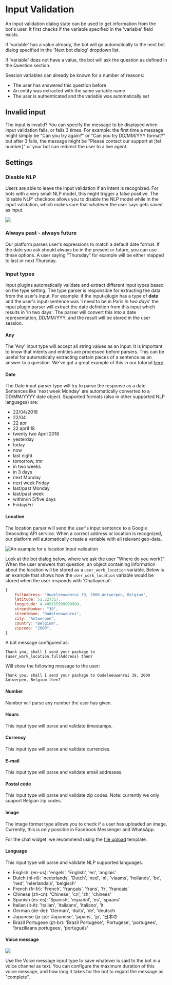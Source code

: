 # Input Validation

An input validation dialog state can be used to get information from the bot's user. It first checks if the variable specified in the 'variable' field exists. 

If 'variable' has a value already, the bot will go automatically to the next bot dialog specified in the 'Next bot dialog' dropdown list.

If 'variable' does not have a value, the bot will ask the question as defined in the Question section.

Session variables can already be known for a number of reasons:

* The user has answered this question before
* An entity was extracted with the same variable name
* The user is authenticated and the variable was automatically set

## Invalid input

The input is invalid? You can specify the message to be displayed when input validation fails, or fails 3 times. For example: the first time a message might simply be "Can you try again?" or "Can you try DD/MM/YYY format?" but after 3 fails, the message might be "Please contact our support at \[tel number\]" or your bot can redirect the user to a live agent.

## Settings

### Disable NLP

Users are able to leave the input validation if an intent is recognized. For bots with a very small NLP model, this might trigger a false positive. The 'disable NLP' checkbox allows you to disable the NLP model while in the input validation, which makes sure that whatever the user says gets saved as input.

![](../../.gitbook/assets/image%20%28109%29.png)

### Always past - always future

Our platform parses user's expressions to match a default date format. If the date you ask should always be in the present or future, you can use these options. A user saying “Thursday” for example will be either mapped to last or next Thursday.

### Input types

Input plugins automatically validate and extract different input types based on the type setting. The type parser is responsible for extracting the data from the user's input. For example: if the input-plugin has a type of **date** and the user's input-sentence was 'I need to be in Paris _in two days_' the input plugin parser will extract the date definition from this input which results in 'in two days'. The parser will convert this into a date representation, DD/MM/YYY, and the result will be stored in the user session.

#### Any

The 'Any' input type will accept all string values as an input. It is important to know that intents and entities are processed before parsers. This can be useful for automatically extracting certain pieces of a sentence as an answer to a question. We've got a great example of this in our tutorial [here](../../tutorials/tutorial-request-and-use-information-using-input-plugins.md).

#### Date

The Date input parser type will try to parse the response as a date. Sentences like 'next week Monday' are automatically converted to a DD/MM/YYYY date object. Supported formats \(also in other supported NLP languages\) are:

* 22/04/2018
* 22/04
* 22 apr
* 22 april 18
* twenty two April 2018
* yesterday
* today
* now
* last night
* tomorrow, tmr
* in two weeks
* in 3 days
* next Monday
* next week Friday
* last/past Monday
* last/past week
* within/in 5/five days
* Friday/Fri

#### Location

The location parser will send the user's input sentence to a Google Geocoding API service. When a correct address or location is recognized, our platform will automatically create a variable with all relevant geo-data.

![An example for a location input validation](../../.gitbook/assets/screenshot-2020-09-17-at-12.25.45.png)

Look at the bot dialog below, where we ask the user "Where do you work?" When the user answers that question, an object containing information about the location will be stored as a `user_work_location` variable. Below is an example that shows how the `user_work_location` variable would be stored when the user responds with 'Chatlayer.ai':

```javascript
{
    fullAddress: "Oudeleeuwenrui 39, 2000 Antwerpen, Belgium",
    latitude: 51.227317,
    longitude: 4.409155999999999,
    streetNumber: "39",
    streetName: "Oudeleeuwenrui",
    city: "Antwerpen",
    country: "Belgium",
    zipcode: "2000",
}
```

A bot message configured as:

`Thank you, shall I send your package to {user_work_location.fullAddress} then?`

Will show the following message to the user:

`Thank you, shall I send your package to Oudeleeuwenrui 39, 2000 Antwerpen, Belgium then?`

#### Number

Number will parse any number the user has given.

#### Hours

This input type will parse and validate timestamps.

#### Currency

This input type will parse and validate currencies.

#### E-mail

This input type will parse and validate email addresses.

#### Postal code

This input type will parse and validate zip codes. Note: currently we only support Belgian zip codes.

#### **Image**

The image format type allows you to check if a user has uploaded an image. Currently, this is only possible in Facebook Messenger and WhatsApp. 

For the chat widget, we recommend using the [file upload](message-components.md#file-upload) template.

#### Language

This input type will parse and validate NLP supported languages.

* English: \(en-us\): 'engels', 'English', 'en', 'anglais'
* Dutch \(nl-nl\): 'nederlands', 'Dutch', 'ned', 'nl', 'vlaams', 'hollands', 'be', 'ned', 'néerlandais', 'belgisch'
* French \(fr-fr\): 'French', 'français', 'frans', 'fr', 'francais'
* Chinese \(zh-cn\): 'Chinese', 'cn', 'zh', 'chinees'
* Spanish \(es-es\): 'Spanish', 'español', 'es', 'spaans'
* Italian \(it-it\): 'Italian', 'italiaans', 'italiano', 'it
* German \(de-de\): 'German', 'duits', 'de', 'deutsch
* Japanese \(ja-jp\): 'Japanese', 'japans', 'jp', '日本の
* Brazil Portugese \(pt-br\): 'Brazil Portugese', 'Portugese', 'portugees', 'braziliaans portugees', 'português'

#### **Voice message**

![](../../.gitbook/assets/image%20%2821%29.png)

Use the Voice message input type to save whatever is said to the bot in a voice channel as text. You can configure the maximum duration of this voice message, and how long it takes for the bot to regard the message as "complete".

